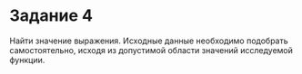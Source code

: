 # Задание 4
Найти значение выражения. Исходные данные необходимо подобрать
самостоятельно, исходя из допустимой области значений исследуемой функции.

